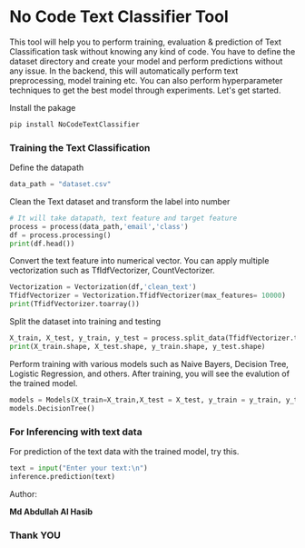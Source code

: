 # No Code Text Classifier Tool

This tool will help you to perform training, evaluation & prediction of Text Classification task without knowing any kind of code. You have to define the dataset directory and create your model and perform predictions without any issue. In the backend, this will automatically perform text preprocessing, model training etc. You can also perform hyperparameter techniques to get the best model through experiments. Let's get started.

Install the pakage
```python
pip install NoCodeTextClassifier
```

### Training the Text Classification

Define the datapath
```python
data_path = "dataset.csv"
```
Clean the Text dataset and transform the label into number
```python
# It will take datapath, text feature and target feature
process = process(data_path,'email','class')
df = process.processing()
print(df.head())
```
Convert the text feature into numerical vector. You can apply multiple vectorization such as TfIdfVectorizer, CountVectorizer.
```python
Vectorization = Vectorization(df,'clean_text')
TfidfVectorizer = Vectorization.TfidfVectorizer(max_features= 10000)
print(TfidfVectorizer.toarray())
```
Split the dataset into training and testing
```python
X_train, X_test, y_train, y_test = process.split_data(TfidfVectorizer.toarray(), df['labeled_target'])
print(X_train.shape, X_test.shape, y_train.shape, y_test.shape)
```
Perform training with various models such as Naive Bayers, Decision Tree, Logistic Regression, and others. After training, you will see the evalution of the trained model.
```python
models = Models(X_train=X_train,X_test = X_test, y_train = y_train, y_test = y_test)
models.DecisionTree()
```

### For Inferencing with text data

For prediction of the text data with the trained model, try this.
```python
text = input("Enter your text:\n")
inference.prediction(text)
```


Author:

**Md Abdullah Al Hasib**

### **Thank YOU**